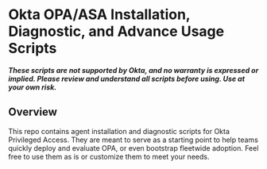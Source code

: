 # Okta OPA/ASA Installation, Diagnostic, and Advance Usage Scripts

**_These scripts are not supported by Okta, and no warranty is expressed or implied.  Please review and understand all scripts before using.  Use at your own risk._**

## Overview

This repo contains agent installation and diagnostic scripts for Okta Privileged Access.  They are meant to serve as a starting point to help teams quickly deploy and evaluate OPA, or even bootstrap fleetwide adoption.  Feel free to use them as is or customize them to meet your needs.  
